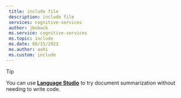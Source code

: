 ```yaml
---
 title: include file
 description: include file
 services: cognitive-services
 author: jboback
 ms.service: cognitive-services
 ms.topic: include
 ms.date: 08/15/2022
 ms.author: aahi
 ms.custom: include
---
```


> [!TIP]
> You can use [**Language Studio**](../../language-studio.md) to try document summarization without needing to write code. 
